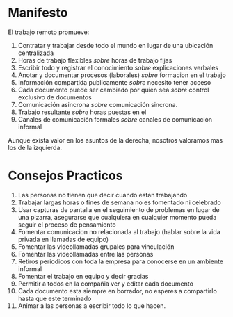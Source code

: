 [//]: # "This is a translation from the site http://remoteonly.org"

# Manifesto

El trabajo remoto promueve:

1. Contratar y trabajar desde todo el mundo en lugar de una ubicación centralizada
2. Horas de trabajo flexibles _sobre_ horas de trabajo fijas
3. Escribir todo y registrar el conocimiento _sobre_ explicaciones verbales
4. Anotar y documentar procesos (laborales) _sobre_ formacion en el trabajo
5. Información compartida publicamente _sobre_ necesito tener acceso
6. Cada documento puede ser cambiado por quien sea _sobre_ control exclusivo de documentos
7. Comunicación asincrona _sobre_ comunicación sincrona.
8. Trabajo resultante _sobre_ horas puestas en el
9. Canales de comunicación formales _sobre_ canales de comunicación informal

Aunque exista valor en los asuntos de la derecha, nosotros valoramos mas los de la izquierda.

# Consejos Practicos

1. Las personas no tienen que decir cuando estan trabajando
2. Trabajar largas horas o fines de semana no es fomentado ni celebrado
3. Usar capturas de pantalla en el seguimiento de problemas en lugar de una pizarra, asegurarse que cualquiera en cualquier momento pueda seguir el proceso de pensamiento
4. Fomentar comunicacion no relacionada al trabajo (hablar sobre la vida privada en llamadas de equipo)
5. Fomentar las videollamadas grupales para vinculación
6. Fomentar las videollamadas entre las personas
7. Retiros periodicos con toda la empresa para conocerse en un ambiente informal
8. Fomentar el trabajo en equipo y decir gracias
9. Permitir a todos en la compañia ver y editar cada documento
10. Cada documento esta siempre en borrador, no esperes a compartirlo hasta que este terminado
11. Animar a las personas a escribir todo lo que hacen.



